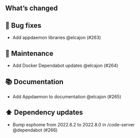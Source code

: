 ## What’s changed
## 🐛 Bug fixes

- Add appdaemon libraries @elcajon (#263)

## 🧰 Maintenance

- Add Docker Dependabot updates @elcajon (#264)

## 📚 Documentation

- Add Appdaemon to documentation @elcajon (#265)

## ⬆️ Dependency updates

- Bump esphome from 2022.6.2 to 2022.8.0 in /code-server @dependabot (#266)
